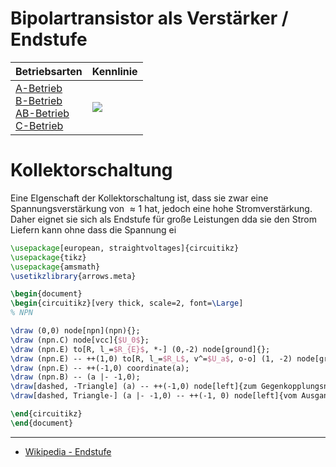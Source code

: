 # Bipolartransistor als Verstärker / Endstufe

| Betriebsarten                                                                                                      | Kennlinie                                       |
| ------------------------------------------------------------------------------------------------------------------ | ----------------------------------------------- |
| [A-Betrieb](A-Betrieb.md)<br>[B-Betrieb](B-Betrieb.md)<br>[AB-Betrieb](AB-Betrieb.md)<br>[C-Betrieb](C-Betrieb.md) | ![](assets/Pasted%20image%2020230922135134.png) |

# Kollektorschaltung

Eine EIgenschaft der Kollektorschaltung ist, dass sie zwar eine Spannungsverstärkung von $\approx 1$ hat, jedoch eine hohe Stromverstärkung. Daher eignet sie sich als Endstufe für große Leistungen dda sie den Strom Liefern kann ohne dass die Spannung ei


```tikz
\usepackage[european, straightvoltages]{circuitikz}
\usepackage{tikz}
\usepackage{amsmath}
\usetikzlibrary{arrows.meta}

\begin{document}
\begin{circuitikz}[very thick, scale=2, font=\Large]
% NPN

\draw (0,0) node[npn](npn){};
\draw (npn.C) node[vcc]{$U_0$};
\draw (npn.E) to[R, l_=$R_{E}$, *-] (0,-2) node[ground]{};
\draw (npn.E) -- ++(1,0) to[R, l_=$R_L$, v^=$U_a$, o-o] (1, -2) node[ground]{};
\draw (npn.E) -- ++(-1,0) coordinate(a);
\draw (npn.B) -- (a |- -1,0);
\draw[dashed, -Triangle] (a) -- ++(-1,0) node[left]{zum Gegenkopplungsnetzwerk (hochohmig)};
\draw[dashed, Triangle-] (a |- -1,0) -- ++(-1, 0) node[left]{vom Ausgange der Vorherigen Stufe};

\end{circuitikz}
\end{document}
```


---

- [Wikipedia - Endstufe](https://de.wikipedia.org/wiki/Endstufe)